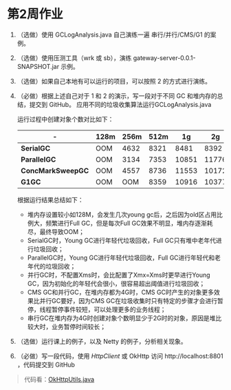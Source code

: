 # 第2周作业

1. （选做）使用 GCLogAnalysis.java 自己演练一遍 串行/并行/CMS/G1 的案例。
2. （选做）使用压测工具（wrk 或 sb），演练 gateway-server-0.0.1-SNAPSHOT.jar 示例。
3. （选做）如果自己本地有可以运行的项目，可以按照 2 的方式进行演练。
4. （必做）根据上述自己对于 1 和 2 的演示，写一段对于不同 GC 和堆内存的总结，提交到 GitHub。
   应用不同的垃圾收集算法运行GCLogAnalysis.java


      运行过程中创建对象个数对比如下：

      -|128m| 256m | 512m | 1g | 2g | 4g
      ---|---|---|---|---|---|---
      **SerialGC** | OOM | 4632 | 8321 | 8481 | 8392 | 5544
      **ParallelGC** | OOM | 3134 | 7353 | 10851 | 11776 | 7812
      **ConcMarkSweepGC** | OOM | 4557 | 8736 | 11553 | 10172 | 9447
      **G1GC** | OOM | OOM | 8359 | 10916 | 10377 | 11679

      根据运行结果总结如下：
      - 堆内存设置较小如128M，会发生几次young gc后，之后因为old区占用比例大，频繁进行Full GC，但是每次Full GC效果不明显，堆内存逐渐耗尽，最终导致OOM；
      - SerialGC时，Young GC进行年轻代垃圾回收，Full GC只有堆中老年代进行垃圾回收；
      - ParallelGC时，Young GC进行年轻代垃圾回收，Full GC进行年轻代和老年代的垃圾回收；
      - 并行GC时，不配置Xms时，会比配置了Xmx=Xms时更早进行Young GC，因为初始化的年轻代会很小，很容易超出阈值进行垃圾回收；
      - CMS GC和并行GC，在堆内存都为4G时，CMS GC时产生的对象更多效果比并行GC要好，因为CMS GC在垃圾收集时只有特定的步骤才会进行暂停，线程暂停事件较短，可以处理更多的业务线程；
      - 串行GC在堆内存为4G时创建对象个数明显少于2G时的对象，原因是堆比较大时，业务暂停时间较长；


7. （选做）运行课上的例子，以及 Netty 的例子，分析相关现象。
8. （必做）写一段代码，使用 _HttpClient_ 或 OkHttp 访问 http://localhost:8801 ，代码提交到 GitHub
> 代码看：[OkHttpUtils.java](https://github.com/cleverUtd/JavaCource/blob/main/week02/src/main/java/httpserver/OkHttpUtils.java)